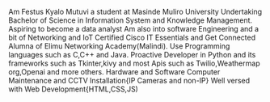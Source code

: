 
Am Festus Kyalo Mutuvi a student at Masinde Muliro University Undertaking Bachelor of Science in Information System and Knowledge Management.
Aspiring to become a data analyst
Am also into software Engineering and a bit of Networking and IoT
Certified Cisco IT Essentials and Get Connected Alumna of Elimu Networking Academy(Malindi).
Use Programming languages such as C,C++ and Java.
Proactive Developer in Python and its frameworks such as Tkinter,kivy and most Apis such as Twilio,Weathermap org,Openai and more others.
Hardware and Software Computer Maintenance and CCTV Installation{IP Cameras and non-IP}
Well versed with Web Development{HTML,CSS,JS)
